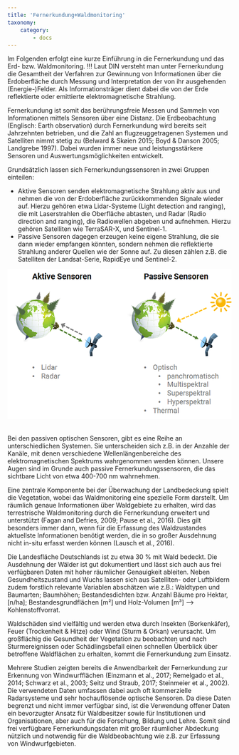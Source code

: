 ```yaml
---
title: 'Fernerkundung+Waldmonitoring'
taxonomy:
    category:
        - docs
---
```

Im Folgenden erfolgt eine kurze Einführung in die Fernerkundung und das Erd- bzw. Waldmonitoring.
!!! Laut DIN versteht man unter Fernerkundung die Gesamtheit der Verfahren zur Gewinnung von Informationen über die Erdoberfläche durch Messung und Interpretation der von ihr ausgehenden (Energie-)Felder. Als Informationsträger dient dabei die von der Erde reflektierte oder emittierte elektromagnetische Strahlung.

Fernerkundung ist somit das berührungsfreie Messen und Sammeln von Informationen mittels Sensoren über eine Distanz. Die Erdbeobachtung (Englisch: Earth observation) durch Fernerkundung wird bereits seit Jahrzehnten betrieben, und die Zahl an flugzeuggetragenen Systemen und Satelliten nimmt stetig zu (Belward & Skøien 2015; Boyd & Danson 2005; Landgrebe 1997). Dabei wurden immer neue und leistungsstärkere Sensoren und Auswertungsmöglichkeiten entwickelt. 

Grundsätzlich lassen sich Fernerkundungssensoren in zwei Gruppen einteilen:
- Aktive Sensoren senden elektromagnetische Strahlung aktiv aus und nehmen die von der Erdoberfläche zurückkommenden Signale wieder auf. Hierzu gehören etwa Lidar-Systeme (Light detection and ranging), die mit Laserstrahlen die Oberfläche abtasten, und Radar (Radio direction and ranging), die Radiowellen abgeben und aufnehmen. Hierzu gehören Satelliten wie TerraSAR-X, und Sentinel-1.
- Passive Sensoren dagegen erzeugen keine eigene Strahlung, die sie dann wieder empfangen könnten, sondern nehmen die reflektierte Strahlung anderer Quellen wie der Sonne auf. Zu diesen zählen z.B. die Satelliten der Landsat-Serie, RapidEye und Sentinel-2.

![aktiv_passiv](Aktiv_passiv.png)
<br><br>

Bei den passiven optischen Sensoren, gibt es eine Reihe an unterschiedlichen Systemen. Sie unterscheiden sich z.B. in der Anzahle der Kanäle, mit denen verschiedene Wellenlängenbereiche des elektromagnetischen Spektrums wahrgenommen werden können. Unsere Augen sind im Grunde auch passive Fernerkundungssensoren, die das sichtbare Licht von etwa 400-700 nm wahrnehmen.

Eine zentrale Komponente bei der Überwachung der Landbedeckung spielt die Vegetation, wobei das Waldmonitoring eine spezielle Form darstellt. Um räumlich genaue Informationen über Waldgebiete zu erhalten, wird das terrestrische Waldmonitoring durch die Fernerkundung erweitert und unterstützt (Fagan and Defries, 2009; Pause et al., 2016). Dies gilt besonders immer dann, wenn für die Erfassung des Waldzustandes aktuellste Informationen benötigt werden, die in so großer Ausdehnung nicht in-situ erfasst werden können (Lausch et al., 2016).

Die Landesfläche Deutschlands ist zu etwa 30 % mit Wald bedeckt. Die Ausdehnung der Wälder ist gut dokumentiert und lässt sich auch aus frei verfügbaren Daten mit hoher räumlicher Genauigkeit ableiten. 
Neben Gesundheitszustand und Wuchs lassen sich aus Satelliten- oder Luftbildern zudem forstlich relevante Variablen abschätzen wie z.B.:  Waldtypen und Baumarten; Baumhöhen; Bestandesdichten bzw. Anzahl Bäume pro Hektar, [n/ha]; Bestandesgrundflächen [m²] und Holz-Volumen [m³] --> Kohlenstoffvorrat.

Waldschäden sind vielfältig und werden etwa durch Insekten (Borkenkäfer), Feuer (Trockenheit & Hitze) oder Wind (Sturm & Orkan) verursacht. Um großflächig die Gesundheit der Vegetation zu beobachten und nach Sturmereignissen oder Schädlingsbefall einen schnellen Überblick über betroffene Waldflächen zu erhalten, kommt die Fernerkundung zum Einsatz. 

Mehrere Studien zeigten bereits die Anwendbarkeit der Fernerkundung zur Erkennung von Windwurfflächen (Einzmann et al., 2017; Remelgado et al., 2014; Schwarz et al., 2003; Seitz und Straub, 2017; Steinmeier et al., 2002). Die verwendeten Daten umfassen dabei auch oft kommerzielle Radarsysteme und sehr hochauflösende optische Sensoren. Da diese Daten begrenzt und nicht immer verfügbar sind, ist die Verwendung offener Daten ein bevorzugter Ansatz für Waldbesitzer sowie für Institutionen und Organisationen, aber auch für die Forschung, Bildung und Lehre. Somit sind frei verfügbare Fernerkundungsdaten mit großer räumlicher Abdeckung nützlich und notwendig für die Waldbeobachtung wie z.B. zur Erfassung von Windwurfgebieten. 
